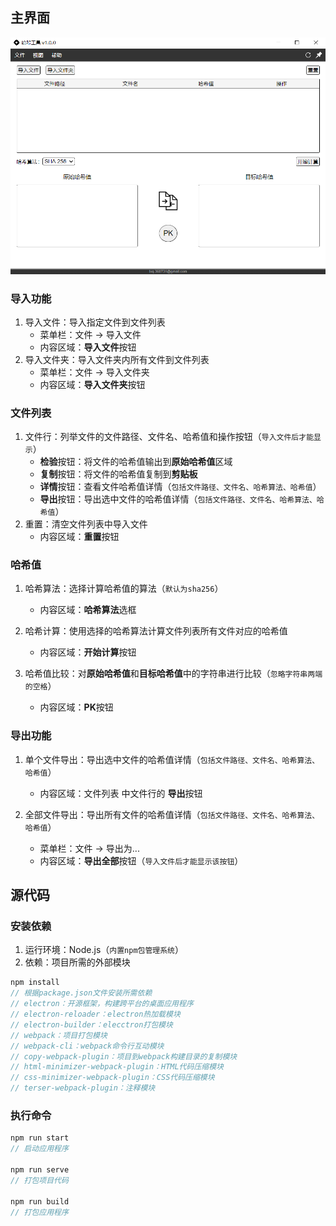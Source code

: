  ## 主界面

![interface](src/assets/images/interface.png)

### 导入功能

1. 导入文件：导入指定文件到文件列表
   - 菜单栏：文件 -> 导入文件
   - 内容区域：**导入文件**按钮
2. 导入文件夹：导入文件夹内所有文件到文件列表
   - 菜单栏：文件 -> 导入文件夹
   - 内容区域：**导入文件夹**按钮

### 文件列表

1. 文件行：列举文件的文件路径、文件名、哈希值和操作按钮（`导入文件后才能显示`）
   - **检验**按钮：将文件的哈希值输出到**原始哈希值**区域
   - **复制**按钮：将文件的哈希值复制到**剪贴板**
   - **详情**按钮：查看文件哈希值详情（`包括文件路径、文件名、哈希算法、哈希值`）
   - **导出**按钮：导出选中文件的哈希值详情（`包括文件路径、文件名、哈希算法、哈希值`）
2. 重置：清空文件列表中导入文件
   - 内容区域：**重置**按钮

### 哈希值

1. 哈希算法：选择计算哈希值的算法（`默认为sha256`）
   - 内容区域：**哈希算法**选框
2. 哈希计算：使用选择的哈希算法计算文件列表所有文件对应的哈希值
   - 内容区域：**开始计算**按钮

3. 哈希值比较：对**原始哈希值**和**目标哈希值**中的字符串进行比较（`忽略字符串两端的空格`）
   - 内容区域：**PK**按钮

### 导出功能

1. 单个文件导出：导出选中文件的哈希值详情（`包括文件路径、文件名、哈希算法、哈希值`）
   - 内容区域：文件列表 中文件行的 **导出**按钮

2. 全部文件导出：导出所有文件的哈希值详情（`包括文件路径、文件名、哈希算法、哈希值`）
   - 菜单栏：文件 -> 导出为...
   - 内容区域：**导出全部**按钮（`导入文件后才能显示该按钮`）

## 源代码

### 安装依赖

1. 运行环境：Node.js（`内置npm包管理系统`）
2. 依赖：项目所需的外部模块

~~~javascript
npm install
// 根据package.json文件安装所需依赖
// electron：开源框架，构建跨平台的桌面应用程序
// electron-reloader：electron热加载模块
// electron-builder：elecctron打包模块
// webpack：项目打包模块
// webpack-cli：webpack命令行互动模块
// copy-webpack-plugin：项目到webpack构建目录的复制模块
// html-minimizer-webpack-plugin：HTML代码压缩模块
// css-minimizer-webpack-plugin：CSS代码压缩模块
// terser-webpack-plugin：注释模块
~~~

### 执行命令

~~~javascript
npm run start
// 启动应用程序

npm run serve
// 打包项目代码

npm run build
// 打包应用程序
~~~
